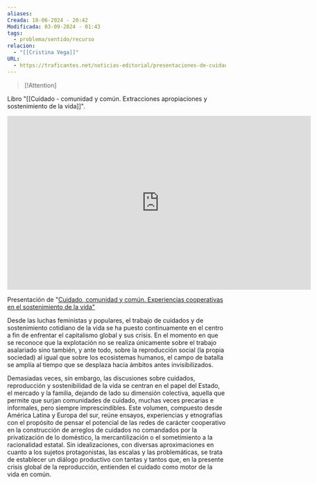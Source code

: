 ```yaml
---
aliases: 
Creada: 18-06-2024 - 20:42
Modificada: 03-09-2024 - 01:43
tags:
  - problema/sentido/recurso
relacion:
  - "[[Cristina Vega]]"
URL:
  - https://traficantes.net/noticias-editorial/presentaciones-de-cuidado-comunidad-y-com%c3%ban
---
```



> [!Attention]
> 
Libro "[[Cuidado - comunidad y común. Extracciones  apropiaciones y sostenimiento de la vida]]".



<iframe width="700" height="400" src="https://www.youtube.com/embed/hAz0XOEBOHY?si=O8AKmKuUSgu3KdrY" title="YouTube video player" frameborder="0" allow="accelerometer; autoplay; clipboard-write; encrypted-media; gyroscope; picture-in-picture; web-share" referrerpolicy="strict-origin-when-cross-origin" allowfullscreen></iframe>


Presentación de "[Cuidado, comunidad y común. Experiencias cooperativas en el sostenimiento de la vida"](https://www.traficantes.net/libros/cuidado-comunidad-y-com%C3%BAn)

Desde las luchas feministas y populares, el trabajo de cuidados y de sostenimiento cotidiano de la vida se ha puesto continuamente en el centro a fin de enfrentar el capitalismo global y sus crisis. En el momento en que se reconoce que la explotación no se realiza únicamente sobre el trabajo asalariado sino también, y ante todo, sobre la reproducción social (la propia sociedad) al igual que sobre los ecosistemas humanos, el campo de batalla se amplía al tiempo que se desplaza hacia ámbitos antes invisibilizados.

Demasiadas veces, sin embargo, las discusiones sobre cuidados, reproducción y sostenibilidad de la vida se centran en el papel del Estado, el mercado y la familia, dejando de lado su dimensión colectiva, aquella que permite que surjan comunidades de cuidado, muchas veces precarias e informales, pero siempre imprescindibles. Este volumen, compuesto desde América Latina y Europa del sur, reúne ensayos, experiencias y etnografías con el propósito de pensar el potencial de las redes de carácter cooperativo en la construcción de arreglos de cuidados no comandados por la privatización de lo doméstico, la mercantilización o el sometimiento a la racionalidad estatal. Sin idealizaciones, con diversas aproximaciones en cuanto a los sujetos protagonistas, las escalas y las problemáticas, se trata de establecer un diálogo productivo con tantas y tantos que, en la presente crisis global de la reproducción, entienden el cuidado como motor de la vida en común.